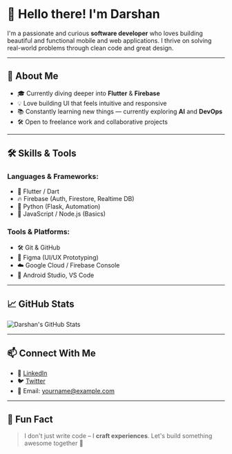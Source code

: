 # 👋 Hello there! I'm Darshan

I'm a passionate and curious **software developer** who loves building beautiful and functional mobile and web applications. I thrive on solving real-world problems through clean code and great design.

---

## 🚀 About Me

- 🎓 Currently diving deeper into **Flutter** & **Firebase**
- 💡 Love building UI that feels intuitive and responsive
- 📚 Constantly learning new things — currently exploring **AI** and **DevOps**
- 🛠️ Open to freelance work and collaborative projects

---

## 🛠️ Skills & Tools

### Languages & Frameworks:
- 💙 Flutter / Dart
- 🔥 Firebase (Auth, Firestore, Realtime DB)
- 🐍 Python (Flask, Automation)
- 🧠 JavaScript / Node.js (Basics)

### Tools & Platforms:
- 🛠️ Git & GitHub
- 🧩 Figma (UI/UX Prototyping)
- ☁️ Google Cloud / Firebase Console
- 📱 Android Studio, VS Code

---

## 📈 GitHub Stats

![Darshan's GitHub Stats](https://github-readme-stats.vercel.app/api?username=drshnv&show_icons=true&theme=tokyonight)

---

## 📫 Connect With Me

- 💼 [LinkedIn](https://linkedin.com/in/yourname)
- 🐦 [Twitter](https://twitter.com/yourhandle)
- 📧 Email: yourname@example.com

---

## 📢 Fun Fact
> I don't just write code – I **craft experiences**. Let's build something awesome together 🚀
